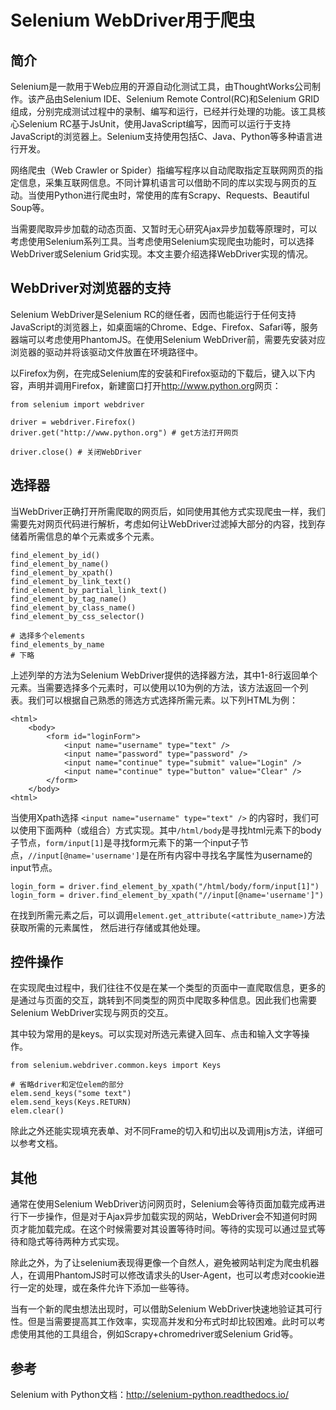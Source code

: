 # Selenium WebDriver用于爬虫

## 简介

Selenium是一款用于Web应用的开源自动化测试工具，由ThoughtWorks公司制作。该产品由Selenium IDE、Selenium Remote Control(RC)和Selenium GRID组成，分别完成测试过程中的录制、编写和运行，已经并行处理的功能。该工具核心Selenium RC基于JsUnit，使用JavaScript编写，因而可以运行于支持JavaScript的浏览器上。Selenium支持使用包括C、Java、Python等多种语言进行开发。

网络爬虫（Web Crawler or Spider）指编写程序以自动爬取指定互联网网页的指定信息，采集互联网信息。不同计算机语言可以借助不同的库以实现与网页的互动。当使用Python进行爬虫时，常使用的库有Scrapy、Requests、Beautiful Soup等。

当需要爬取异步加载的动态页面、又暂时无心研究Ajax异步加载等原理时，可以考虑使用Selenium系列工具。当考虑使用Selenium实现爬虫功能时，可以选择WebDriver或Selenium Grid实现。本文主要介绍选择WebDriver实现的情况。

## WebDriver对浏览器的支持

Selenium WebDriver是Selenium RC的继任者，因而也能运行于任何支持JavaScript的浏览器上，如桌面端的Chrome、Edge、Firefox、Safari等，服务器端可以考虑使用PhantomJS。在使用Selenium WebDriver前，需要先安装对应浏览器的驱动并将该驱动文件放置在环境路径中。

以Firefox为例，在完成Selenium库的安装和Firefox驱动的下载后，键入以下内容，声明并调用Firefox，新建窗口打开<http://www.python.org>网页：

	from selenium import webdriver  
	 
	driver = webdriver.Firefox()  
	driver.get("http://www.python.org") # get方法打开网页  
	  
	driver.close() # 关闭WebDriver  

## 选择器

当WebDriver正确打开所需爬取的网页后，如同使用其他方式实现爬虫一样，我们需要先对网页代码进行解析，考虑如何让WebDriver过滤掉大部分的内容，找到存储着所需信息的单个元素或多个元素。

	find_element_by_id()
	find_element_by_name()  
	find_element_by_xpath() 
	find_element_by_link_text()  
	find_element_by_partial_link_text()  
	find_element_by_tag_name()  
	find_element_by_class_name()  
	find_element_by_css_selector()  
	
	# 选择多个elements  
	find_elements_by_name  
	# 下略

上述列举的方法为Selenium WebDriver提供的选择器方法，其中1-8行返回单个元素。当需要选择多个元素时，可以使用以10为例的方法，该方法返回一个列表。我们可以根据自己熟悉的筛选方式选择所需元素。以下列HTML为例：

	<html>  
		<body>  
			<form id="loginForm">  
				<input name="username" type="text" />  
				<input name="password" type="password" />  
				<input name="continue" type="submit" value="Login" />  
				<input name="continue" type="button" value="Clear" />  
			</form>  
		</body>  
	<html>

当使用Xpath选择 `<input name="username" type="text" />` 的内容时，我们可以使用下面两种（或组合）方式实现。其中`/html/body`是寻找html元素下的body子节点，`form/input[1]`是寻找form元素下的第一个input子节点，`//input[@name='username']`是在所有内容中寻找名字属性为username的input节点。

	login_form = driver.find_element_by_xpath("/html/body/form/input[1]")  
	login_form = driver.find_element_by_xpath("//input[@name='username']")

在找到所需元素之后，可以调用`element.get_attribute(<attribute_name>)`方法获取所需的元素属性， 然后进行存储或其他处理。

## 控件操作

在实现爬虫过程中，我们往往不仅是在某一个类型的页面中一直爬取信息，更多的是通过与页面的交互，跳转到不同类型的网页中爬取多种信息。因此我们也需要Selenium WebDriver实现与网页的交互。

其中较为常用的是keys。可以实现对所选元素键入回车、点击和输入文字等操作。

	from selenium.webdriver.common.keys import Keys  
	  
	# 省略driver和定位elem的部分  
	elem.send_keys("some text")  
	elem.send_keys(Keys.RETURN)  
	elem.clear() 

除此之外还能实现填充表单、对不同Frame的切入和切出以及调用js方法，详细可以参考文档。

## 其他

通常在使用Selenium WebDriver访问网页时，Selenium会等待页面加载完成再进行下一步操作，但是对于Ajax异步加载实现的网站，WebDriver会不知道何时网页才能加载完成。在这个时候需要对其设置等待时间。等待的实现可以通过显式等待和隐式等待两种方式实现。

除此之外，为了让selenium表现得更像一个自然人，避免被网站判定为爬虫机器人，在调用PhantomJS时可以修改请求头的User-Agent，也可以考虑对cookie进行一定的处理，或在条件允许下添加一些等待。

当有一个新的爬虫想法出现时，可以借助Selenium WebDriver快速地验证其可行性。但是当需要提高其工作效率，实现高并发和分布式时却比较困难。此时可以考虑使用其他的工具组合，例如Scrapy+chromedriver或Selenium Grid等。

## 参考

Selenium with Python文档：<http://selenium-python.readthedocs.io/>
